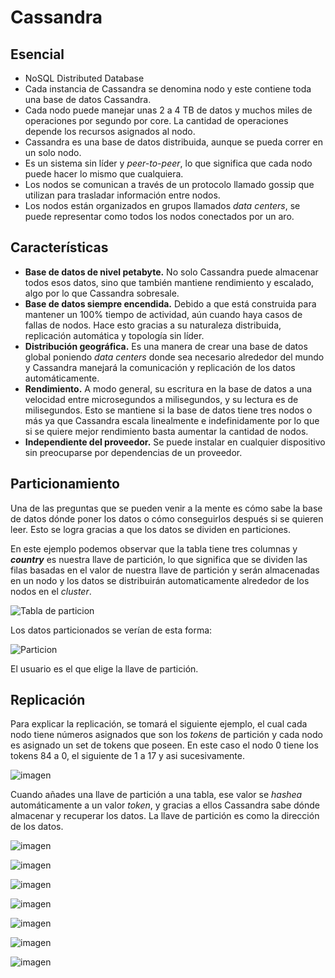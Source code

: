 # Cassandra

## Esencial

- NoSQL Distributed Database
- Cada instancia de Cassandra se denomina nodo y este contiene toda una base de datos Cassandra.
- Cada nodo puede manejar unas 2 a 4 TB de datos y muchos miles de operaciones por segundo por core. La cantidad de operaciones depende los recursos asignados al nodo.
- Cassandra es una base de datos distribuida, aunque se pueda correr en un solo nodo. 
- Es un sistema sin líder y *peer-to-peer*, lo que significa que cada nodo puede hacer lo mismo que cualquiera.
- Los nodos se comunican a través de un protocolo llamado gossip que utilizan para trasladar información entre nodos.
- Los nodos están organizados en grupos llamados *data centers*, se puede representar como todos los nodos conectados por un aro.

## Características

- **Base de datos de nivel petabyte.** No solo Cassandra puede almacenar todos esos datos, sino que también mantiene rendimiento y escalado, algo por lo que Cassandra sobresale.
- **Base de datos siempre encendida.** Debido a que está construida para mantener un 100% tiempo de actividad, aún cuando haya casos de fallas de nodos. Hace esto gracias a su naturaleza distribuida, replicación automática y topología sin líder.
- **Distribución geográfica.** Es una manera de crear una base de datos global poniendo *data centers* donde sea necesario alrededor del mundo y Cassandra manejará la comunicación y replicación de los datos automáticamente.
- **Rendimiento.** A modo general, su escritura en la base de datos a una velocidad entre microsegundos a milisegundos, y su lectura es de milisegundos. Esto se mantiene si la base de datos tiene tres nodos o más ya que Cassandra escala linealmente e indefinidamente por lo que si se quiere mejor rendimiento basta aumentar la cantidad de nodos.
- **Independiente del proveedor.** Se puede instalar en cualquier dispositivo sin preocuparse por dependencias de un proveedor.

## Particionamiento

Una de las preguntas que se pueden venir a la mente es cómo sabe la base de datos dónde poner los datos o cómo conseguirlos después si se quieren leer. Esto se logra gracias a que los datos se dividen en particiones.

En este ejemplo podemos observar que la tabla tiene tres columnas y ***country*** es nuestra llave de partición, lo que significa que se dividen las filas basadas en el valor de nuestra llave de partición y serán almacenadas en un nodo y los datos se distribuirán automaticamente alrededor de los nodos en el *cluster*.

![Tabla de particion](imagen_2021-11-15_171116.png)

Los datos particionados se verían de esta forma:

![Particion](imagen_2021-11-15_172045.png)

El usuario es el que elige la llave de partición.

## Replicación

Para explicar la replicación, se tomará el siguiente ejemplo, el cual cada nodo tiene números asignados que son los *tokens* de partición y cada nodo es asignado un set de tokens que poseen. En este caso el nodo 0 tiene los tokens 84 a 0, el siguiente de 1 a 17 y asi sucesivamente.

![imagen](imagen_2021-11-15_172547.png)

Cuando añades una llave de partición a una tabla, ese valor se *hashea* automáticamente a un valor *token*, y gracias a ellos Cassandra sabe dónde almacenar y recuperar los datos. La llave de partición es como la dirección de los datos.

![imagen](imagen_2021-11-15_172616.png)


![imagen](imagen_2021-11-15_172647.png)


![imagen](imagen_2021-11-15_172827.png)


![imagen](imagen_2021-11-15_172905.png)


![imagen](imagen_2021-11-15_172939.png)


![imagen](imagen_2021-11-15_173127.png)


![imagen](imagen_2021-11-15_173159.png)
